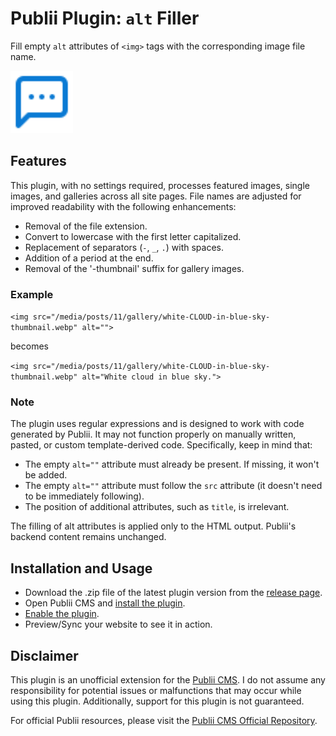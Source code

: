 # Publii Plugin: `alt` Filler
Fill empty `alt` attributes of `<img>` tags with the corresponding image file name.

<p><img height="100" alt="publii plugin" title="Plugin icons" src="https://raw.githubusercontent.com/gpsblues/Publii-Plugin-Alt-Filler/6b6049e2fe5059afa7fbc9a9bd814b27c53dfd29/.assets/thumbnail.svg"></p>

## Features
This plugin, with no settings required, processes featured images, single images, and galleries across all site pages. File names are adjusted for improved readability with the following enhancements:

- Removal of the file extension.
- Convert to lowercase with the first letter capitalized.
- Replacement of separators (`-`, `_`, `.`) with spaces.
- Addition of a period at the end.
- Removal of the '-thumbnail' suffix for gallery images.

### Example
`<img src="/media/posts/11/gallery/white-CLOUD-in-blue-sky-thumbnail.webp" alt="">`

becomes

`<img src="/media/posts/11/gallery/white-CLOUD-in-blue-sky-thumbnail.webp" alt="White cloud in blue sky.">`

### Note
The plugin uses regular expressions and is designed to work with code generated by Publii. It may not function properly on manually written, pasted, or custom template-derived code. Specifically, keep in mind that:
- The empty `alt=""` attribute must already be present. If missing, it won't be added.
- The empty `alt=""` attribute must follow the `src` attribute (it doesn't need to be immediately following).
- The position of additional attributes, such as `title`, is irrelevant.

The filling of alt attributes is applied only to the HTML output. Publii's backend content remains unchanged.

## Installation and Usage
- Download the .zip file of the latest plugin version from the [release page](https://github.com/gpsblues/Publii-Plugin-Alt-Filler/releases/).
- Open Publii CMS and [install the plugin](https://getpublii.com/docs/plugins.html#installingplugins).
- [Enable the plugin](https://getpublii.com/docs/plugins.html#enablingplugins).
- Preview/Sync your website to see it in action.

## Disclaimer
This plugin is an unofficial extension for the [Publii CMS](https://getpublii.com/). I do not assume any responsibility for potential issues or malfunctions that may occur while using this plugin. Additionally, support for this plugin is not guaranteed.

For official Publii resources, please visit the [Publii CMS Official Repository](https://marketplace.getpublii.com/plugins/).
